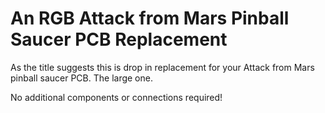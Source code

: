 # An RGB Attack from Mars Pinball Saucer PCB Replacement
As the title suggests this is drop in replacement for your Attack from Mars pinball saucer PCB. The large one.

No additional components or connections required!
